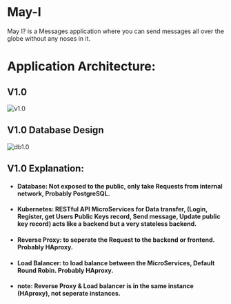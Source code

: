 # May-I
May I? is a Messages application where you can send messages all over the globe without any noses in it.

# Application Architecture:
## V1.0
![v1.0](https://i.imgur.com/UOGj0ic.png)
## V1.0 Database Design
![db1.0](https://i.imgur.com/XG7f1ZE.png)
## V1.0 Explanation:
- #### Database: Not exposed to the public, only take Requests from internal network, Probably PostgreSQL.
- #### Kubernetes: RESTful API MicroServices for Data transfer, (Login, Register, get Users Public Keys record, Send message, Update public key record) acts like a backend but a very stateless backend.
- #### Reverse Proxy: to seperate the Request to the backend or frontend. Probably HAproxy.
- #### Load Balancer: to load balance between the MicroServices, Default Round Robin. Probably HAproxy.
- #### note: Reverse Proxy & Load balancer is in the same instance (HAproxy), not seperate instances.
